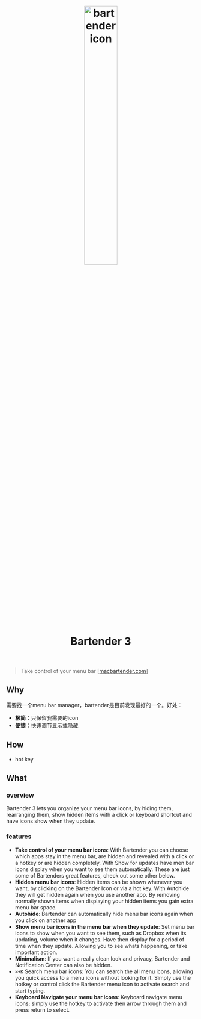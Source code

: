 <h1 align="center">
<br>
	<a href="https://www.macbartender.com/">
  <img src="https://i.imgur.com/58A2mqG.png" alt="bartender icon" width=42%">
  </a>
  <br><br>
Bartender 3
  <br><br>
</h1>

> Take control of your menu bar [[macbartender.com](https://www.macbartender.com/)]

## Why 

需要找一个menu bar manager，bartender是目前发现最好的一个。好处：

* **极简**：只保留我需要的icon
* **便捷**：快速调节显示或隐藏

## How

* hot key

## What 

### overview

Bartender 3 lets you organize your menu bar icons, by hiding them, rearranging them, show hidden items with a click or keyboard shortcut and have icons show when they update.

### features
 
* **Take control of your menu bar icons**: With Bartender you can choose which apps stay in the menu bar, are hidden and revealed with a click or a hotkey or are hidden completely. With Show for updates have men bar icons display when you want to see them automatically. These are just some of Bartenders great features, check out some other below.
* **Hidden menu bar icons**: Hidden items can be shown whenever you want, by clicking on the Bartender Icon or via a hot key. With Autohide they will get hidden again when you use another app. By removing normally shown items when displaying your hidden items you gain extra menu bar space.
* **Autohide**: Bartender can automatically hide menu bar icons again when you click on another app
* **Show menu bar icons in the menu bar when they update**: Set menu bar icons to show when you want to see them, such as Dropbox when its updating, volume when it changes. Have then display for a period of time when they update. Allowing you to see whats happening, or take important action.
* **Minimalism**: If you want a really clean look and privacy, Bartender and Notification Center can also be hidden.
* `⌘+K` Search menu bar icons: You can search the all menu icons, allowing you quick access to a menu icons without looking for it. Simply use the hotkey or control click the Bartender menu icon to activate search and start typing.
* **Keyboard Navigate your menu bar icons**: Keyboard navigate menu icons; simply use the hotkey to activate then arrow through them and press return to select.

